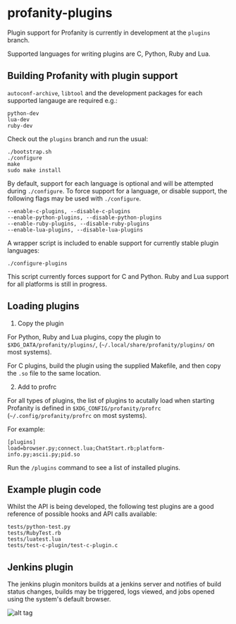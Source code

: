 profanity-plugins
=================

Plugin support for Profanity is currently in development at the `plugins` branch.

Supported languages for writing plugins are C, Python, Ruby and Lua.

Building Profanity with plugin support
--------------------------------------

`autoconf-archive`, `libtool` and the development packages for each supported langauge are required e.g.:

```
python-dev
lua-dev
ruby-dev
```

Check out the `plugins` branch and run the usual:

```
./bootstrap.sh
./configure
make
sudo make install
```

By default, support for each language is optional and will be attempted during `./configure`.  To force support for a language, or disable support, the following flags may be used with `./configure`.

```
--enable-c-plugins, --disable-c-plugins
--enable-python-plugins, --disable-python-plugins
--enable-ruby-plugins, --disable-ruby-plugins
--enable-lua-plugins, --disable-lua-plugins
```

A wrapper script is included to enable support for currently stable plugin languages:

```
./configure-plugins
```

This script currently forces support for C and Python.  Ruby and Lua support for all platforms is still in progress.

Loading plugins
---------------

1. Copy the plugin

For Python, Ruby and Lua plugins, copy the plugin to `$XDG_DATA/profanity/plugins/`, (`~/.local/share/profanity/plugins/` on most systems).

For C plugins, build the plugin using the supplied Makefile, and then copy the `.so` file to the same location.

2. Add to profrc

For all types of plugins, the list of plugins to acutally load when starting Profanity is defined in `$XDG_CONFIG/profanity/profrc` (`~/.config/profanity/profrc` on most systems).

For example:

```
[plugins]
load=browser.py;connect.lua;ChatStart.rb;platform-info.py;ascii.py;pid.so
```

Run the `/plugins` command to see a list of installed plugins.

Example plugin code
-------------------

Whilst the API is being developed, the following test plugins are a good reference of possible hooks and API calls available:

```
tests/python-test.py
tests/RubyTest.rb
tests/luatest.lua
tests/test-c-plugin/test-c-plugin.c
```

Jenkins plugin
--------------

The jenkins plugin monitors builds at a jenkins server and notifies of build status changes, builds may be triggered, logs viewed, and jobs opened using the system's default browser.

![alt tag](http://www.boothj5.com/jenkins-plugin.png)
